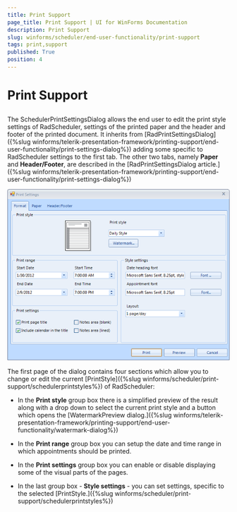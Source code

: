 ```yaml
---
title: Print Support
page_title: Print Support | UI for WinForms Documentation
description: Print Support
slug: winforms/scheduler/end-user-functionality/print-support
tags: print,support
published: True
position: 4
---
```


# Print Support



## 

The SchedulerPrintSettingsDialog allows the end user to edit the print style settings of RadScheduler, 
			settings of the printed paper and the header and footer of the printed document. It inherits from 
			[RadPrintSettingsDialog]({%slug winforms/telerik-presentation-framework/printing-support/end-user-functionality/print-settings-dialog%})
			adding some specific to RadScheduler settings to the first tab. The other two tabs,
			namely __Paper__ and __Header/Footer__, 
			are described in the [RadPrintSettingsDialog article.]({%slug winforms/telerik-presentation-framework/printing-support/end-user-functionality/print-settings-dialog%})

![scheduler-end-user-functionality-print-support](images/scheduler-end-user-functionality-print-support.png)

The first page of the dialog contains four sections which allow you to change 
  			or edit the current 
  			[PrintStyle]({%slug winforms/scheduler/print-support/schedulerprintstyles%})
  			 of RadScheduler:
  		

* In the __Print style__ group box there is a simplified preview of the result along with
	  			a drop down to select the current print style and a button which opens the
	  			[WatermarkPreview dialog.]({%slug winforms/telerik-presentation-framework/printing-support/end-user-functionality/watermark-dialog%})

* In the __Print range__ group box you can setup the date and 
  				time range in which appointments should be printed.
  			

* In the __Print settings__ group box you can enable or disable 
          		displaying some of the visual parts of the pages.
          	

* In the last group box - __Style settings__ - you can set settings, 
		  		specific to the selected [PrintStyle.]({%slug winforms/scheduler/print-support/schedulerprintstyles%})

